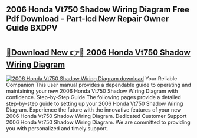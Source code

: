 ## 2006 Honda Vt750 Shadow Wiring Diagram Free Pdf Download - Part-lcd New Repair Owner Guide BXDPV

# <h2><a href="http://dfth3a.blite.top/?on=2006+Honda+Vt750+Shadow+Wiring+Diagram">🔗Download New 👉🔴 2006 Honda Vt750 Shadow Wiring Diagram</a></h2>

[![2006 Honda Vt750 Shadow Wiring Diagram download](https://i.imgur.com/lujVjoI.png)](http://dfth3a.blite.top/?on=2006+Honda+Vt750+Shadow+Wiring+Diagram)
Your Reliable Companion This user manual provides a dependable guide to operating and maintaining your new 2006 Honda Vt750 Shadow Wiring Diagram with confidence. Step-by-Step Guide The following pages provide a detailed step-by-step guide to setting up your 2006 Honda Vt750 Shadow Wiring Diagram. Experience the future with the innovative features of your new 2006 Honda Vt750 Shadow Wiring Diagram. Dedicated Customer Support 2006 Honda Vt750 Shadow Wiring Diagram. We are committed to providing you with personalized and timely support.
